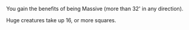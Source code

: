 You gain the benefits of being Massive (more than 32' in any direction).

Huge creatures take up 16, or more squares.